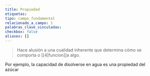 ```yaml
---
title: Propiedad
etiquetas: 
tipo: campo_fundamental
relacionado_a_campo: 1
palabras_clave_vinculadas: 
checkbox: false
aliases: []
---
```

> Hace alusión a una cualidad inherente que determina cómo se comporta o [[4|funcion]]a algo. 

Por ejemplo, la capacidad de disolverse en agua es una propiedad del azúcar